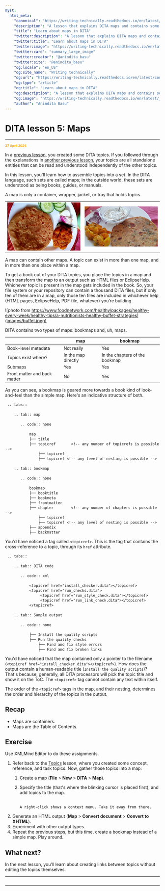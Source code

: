 ```yaml
---
myst:
  html_meta:
    "canonical": "https://writing-technically.readthedocs.io/en/latest/courses-dita-authoring-maps.html"
    "description": "A lesson that explains DITA maps and contains some exercises"
    "title": "Learn about maps in DITA"
    "twitter:description": "A lesson that explains DITA maps and contains some exercises"
    "twitter:title": "Learn about maps in DITA"
    "twitter:image": "https://writing-technically.readthedocs.io/en/latest/_static/wordcloud.jpg"
    "twitter:card": "summary_large_image"
    "twitter:creator": "@anindita_basu"
    "twitter:site": "@anindita_basu"
    "og:locale": "en_US"
    "og:site_name": "Writing technically"
    "og:url": "https://writing-technically.readthedocs.io/en/latest/courses-dita-authoring-maps.html"
    "og:type": "article"
    "og:title": "Learn about maps in DITA"
    "og:description": "A lesson that explains DITA maps and contains some exercises"
    "og:image": "https://writing-technically.readthedocs.io/en/latest/_static/wordcloud.jpg"
    "author": "Anindita Basu"
---
```


# DITA lesson 5: Maps

<hr/>
<p style="font-weight:bold;font-size:75%;color:orange">27 April 2024</p>

In a [previous lesson](courses-dita-authoring-topics.md), you created some DITA topics. If you followed through the explanations in [another previous lesson](courses-dita-authoring-infotype.md), your topics are all standalone entities that can be read and understood independently of the other topics.

In this lesson, you'll learn how to assemble topics into a set. In the DITA language, such sets are called maps; in the outside world, these sets are understood as being books, guides, or manuals.

A map is only a container, wrapper, jacket, or tray that holds topics.

|  |          |
| ---- |-------|
| ![khatta meetha kaddu and chaney ki daal ka paratha](images/ruchi_1.jpg) | ![besan missi, muskat pumpkin, and boondi raita](images/ruchi_2.jpg) |

 A map can contain other maps. A topic can exist in more than one map, and in more than one place within a map.

To get a book out of your DITA topics, you place the topics in a map and then transform the map to an output such as HTML files or EclipseHelp. Whichever topic is present in the map gets included in the book. So, your file system or your repository can contain a thousand DITA files, but if only ten of them are in a map, only those ten files are included in whichever help (HTML pages, EclipseHelp, PDF file, whatever) you're building.

![photo from https://www.foodnetwork.com/healthy/packages/healthy-every-week/healthy-tips/a-nutritionists-healthy-buffet-strategies](images/buffet.jpeg)

DITA contains two types of maps: bookmaps and, uh, maps.

|  | map | bookmap |
|--|-----------|------|
| Book-level metadata | Not really  | Yes |
| Topics exist where? | In the map directly  | In the chapters of the bookmap  |
| Submaps | Yes | Yes  |
| Front matter and back matter | No | Yes |

As you can see, a bookmap is geared more towards a book kind of look-and-feel than the simple map. Here's an indicative structure of both.

````{eval-rst}
 .. tabs::

    .. tab:: map
     
       .. code:: none
                
           map
           ├── title
           ├── topicref       <!-- any number of topicrefs is possible -->
               ├── topicref
               ├── topicref	<!-- any level of nesting is possible -->

    .. tab:: bookmap
     
       .. code:: none
        
           bookmap
           ├── booktitle
           ├── bookmeta
           ├── frontmatter
           ├── chapter        <!-- any number of chapters is possible -->
               ├── topicref
               ├── topicref	<!-- any level of nesting is possible -->
           ├── appendix
           ├── backmatter

````

You'd have noticed a tag called `<topicref>`. This is the tag that contains the cross-reference to a topic, through its `href` attribute.

````{eval-rst}
 .. tabs::

    .. tab:: DITA code
     
       .. code:: xml
                
           <topicref href="install_checker.dita"></topicref>
           <topicref href="run_checks.dita">
                <topicref href="run_style_check.dita"></topicref>
                <topicref href="run_link_check.dita"></topicref>
           </topicref>

    .. tab:: Sample output
     
       .. code:: none
        
           ├── Install the quality scripts
           ├── Run the quality checks           
               ├── Find and fix style errors
               ├── Find and fix broken links

````

You'd have noticed that the map contained only a pointer to the filename (`<topicref href="install_checker.dita"></topicref>`). How does the output contain a human-readable title (`Install the quality scripts`)? That's because, generally, all DITA processors will pick the topic title and show it on the ToC. The `<topicref>` tag cannot contain any text within itself.

The order of the `<topicref>` tags in the map, and their nesting, determines the order and hierarchy of the topics in the output.

## Recap

-  Maps are containers.
-  Maps are the Table of Contents.

##  Exercise

Use XMLMind Editor to do these assignments.

1.  Refer back to the [Topics](courses-dita-authoring-topics.md) lesson, where you created some concept, reference, and task topics. Now, gather those topics into a map:
    1.  Create a map (**File** > **New** > **DITA** > **Map**).
    2.  Specify the title (that's where the blinking cursor is placed first), and add topics to the map.

        ```{admonition} Tip
            
        A right-click shows a context menu. Take it away from there.
        
        ```
1.  Generate an HTML output (**Map** > **Convert document** > **Convert to XHTML**).
1.  Experiment with other output types.
1.  Repeat the previous steps, but this time, create a bookmap instead of a simple map. Play around.

## What next?

In the next lesson, you'll learn about creating links between topics without editing the topics themselves.

<hr/>

```{include} courses-dita-authoring-toc.md
```
   
<hr/>
